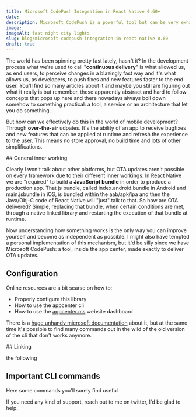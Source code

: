```yaml
---
title: Microsoft CodePush Integration in React Native 0.60+
date: 
description: Microsoft CodePush is a powerful tool but can be very exhausting to configure. Let's cycle over the necessary details
image:
imageAlt: fast night city lights
slug: blog/microsoft-codepush-integration-in-react-native-0.60
draft: true
---
```


The world has been spinning pretty fast lately, hasn't it?
In the development process what we're used to call "**continuous delivery**" is what allowed us, as end users, to perceive changes in a blazingly fast way and it's what allows us, as developers, to push fixes and new features faster to the end user.
You'll find so many articles about it and maybe you still are figuring out what it really is but remember, these apparently abstract and hard to follow concepts that pops up here and there nowadays always boil down somehow to something practical: a tool, a service or an architecture that let you do something.

But how can we effectively do this in the world of mobile development? Through **over-the-air** udpates.
It's the ability of an app to receive bugfixes and new features that can be applied at runtime and refresh the experience to the user. This means no store approval, no build time and lots of other simplifications.

## General inner working

Clearly I won't talk about other platforms, but OTA updates aren't possible on every framework due to their different inner workings.
In React Native we are "required" to build a **JavaScript bundle** in order to produce a production app. That js bundle, called index.android.bundle in Android and main.jsbundle in iOS, is bundled within the aab/apk/ipa and then the Java/Obj-C code of React Native will "just" talk to that.
So how are OTA delivered? Simple, replacing that bundle, when certain conditions are met, through a native linked library and restarting the execution of that bundle at runtime.

Now understanding how something works is the only way you can improve yourself and become as independent as possible. I might also have tempted a personal implementation of this mechanism, but it'd be silly since we have Microsoft CodePush: a tool, inside the app center, made exactly to deliver OTA updates.

## Configuration

Online resources are a bit scarse on how to:

- Properly configure this library
- How to use the appcenter cli
- How to use the [appcenter.ms](http://appcenter.ms/) website dashboard

There is a [huge unhandy microsoft documentation](https://docs.microsoft.com/en-us/appcenter/) about it, but at the same time it's possible to find many commands out in the wild of the old version of the cli that don't works anymore.

## Linking

the following

## Important CLI commands

Here some commands you'll surely find useful

If you need any kind of support, reach out to me on twitter, I'd be glad to help.
